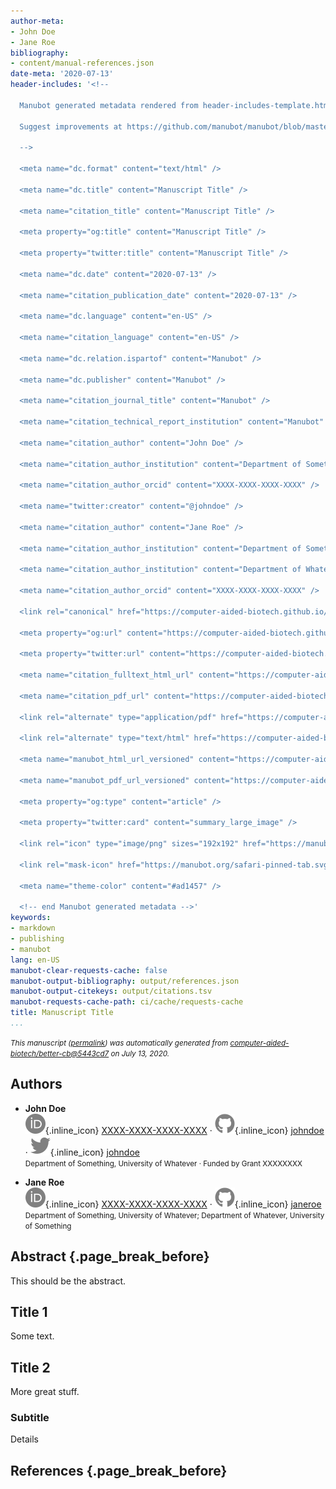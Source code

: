 ```yaml
---
author-meta:
- John Doe
- Jane Roe
bibliography:
- content/manual-references.json
date-meta: '2020-07-13'
header-includes: '<!--

  Manubot generated metadata rendered from header-includes-template.html.

  Suggest improvements at https://github.com/manubot/manubot/blob/master/manubot/process/header-includes-template.html

  -->

  <meta name="dc.format" content="text/html" />

  <meta name="dc.title" content="Manuscript Title" />

  <meta name="citation_title" content="Manuscript Title" />

  <meta property="og:title" content="Manuscript Title" />

  <meta property="twitter:title" content="Manuscript Title" />

  <meta name="dc.date" content="2020-07-13" />

  <meta name="citation_publication_date" content="2020-07-13" />

  <meta name="dc.language" content="en-US" />

  <meta name="citation_language" content="en-US" />

  <meta name="dc.relation.ispartof" content="Manubot" />

  <meta name="dc.publisher" content="Manubot" />

  <meta name="citation_journal_title" content="Manubot" />

  <meta name="citation_technical_report_institution" content="Manubot" />

  <meta name="citation_author" content="John Doe" />

  <meta name="citation_author_institution" content="Department of Something, University of Whatever" />

  <meta name="citation_author_orcid" content="XXXX-XXXX-XXXX-XXXX" />

  <meta name="twitter:creator" content="@johndoe" />

  <meta name="citation_author" content="Jane Roe" />

  <meta name="citation_author_institution" content="Department of Something, University of Whatever" />

  <meta name="citation_author_institution" content="Department of Whatever, University of Something" />

  <meta name="citation_author_orcid" content="XXXX-XXXX-XXXX-XXXX" />

  <link rel="canonical" href="https://computer-aided-biotech.github.io/better-cb/" />

  <meta property="og:url" content="https://computer-aided-biotech.github.io/better-cb/" />

  <meta property="twitter:url" content="https://computer-aided-biotech.github.io/better-cb/" />

  <meta name="citation_fulltext_html_url" content="https://computer-aided-biotech.github.io/better-cb/" />

  <meta name="citation_pdf_url" content="https://computer-aided-biotech.github.io/better-cb/manuscript.pdf" />

  <link rel="alternate" type="application/pdf" href="https://computer-aided-biotech.github.io/better-cb/manuscript.pdf" />

  <link rel="alternate" type="text/html" href="https://computer-aided-biotech.github.io/better-cb/v/5443cd7696fa79e932e8efb3d583928f5c372b84/" />

  <meta name="manubot_html_url_versioned" content="https://computer-aided-biotech.github.io/better-cb/v/5443cd7696fa79e932e8efb3d583928f5c372b84/" />

  <meta name="manubot_pdf_url_versioned" content="https://computer-aided-biotech.github.io/better-cb/v/5443cd7696fa79e932e8efb3d583928f5c372b84/manuscript.pdf" />

  <meta property="og:type" content="article" />

  <meta property="twitter:card" content="summary_large_image" />

  <link rel="icon" type="image/png" sizes="192x192" href="https://manubot.org/favicon-192x192.png" />

  <link rel="mask-icon" href="https://manubot.org/safari-pinned-tab.svg" color="#ad1457" />

  <meta name="theme-color" content="#ad1457" />

  <!-- end Manubot generated metadata -->'
keywords:
- markdown
- publishing
- manubot
lang: en-US
manubot-clear-requests-cache: false
manubot-output-bibliography: output/references.json
manubot-output-citekeys: output/citations.tsv
manubot-requests-cache-path: ci/cache/requests-cache
title: Manuscript Title
...
```







<small><em>
This manuscript
([permalink](https://computer-aided-biotech.github.io/better-cb/v/5443cd7696fa79e932e8efb3d583928f5c372b84/))
was automatically generated
from [computer-aided-biotech/better-cb@5443cd7](https://github.com/computer-aided-biotech/better-cb/tree/5443cd7696fa79e932e8efb3d583928f5c372b84)
on July 13, 2020.
</em></small>

## Authors



+ **John Doe**<br>
    ![ORCID icon](images/orcid.svg){.inline_icon}
    [XXXX-XXXX-XXXX-XXXX](https://orcid.org/XXXX-XXXX-XXXX-XXXX)
    · ![GitHub icon](images/github.svg){.inline_icon}
    [johndoe](https://github.com/johndoe)
    · ![Twitter icon](images/twitter.svg){.inline_icon}
    [johndoe](https://twitter.com/johndoe)<br>
  <small>
     Department of Something, University of Whatever
     · Funded by Grant XXXXXXXX
  </small>

+ **Jane Roe**<br>
    ![ORCID icon](images/orcid.svg){.inline_icon}
    [XXXX-XXXX-XXXX-XXXX](https://orcid.org/XXXX-XXXX-XXXX-XXXX)
    · ![GitHub icon](images/github.svg){.inline_icon}
    [janeroe](https://github.com/janeroe)<br>
  <small>
     Department of Something, University of Whatever; Department of Whatever, University of Something
  </small>



## Abstract {.page_break_before}

This should be the abstract.



## Title 1

Some text.

## Title 2

More great stuff.

### Subtitle

Details


## References {.page_break_before}

<!-- Explicitly insert bibliography here -->
<div id="refs"></div>
